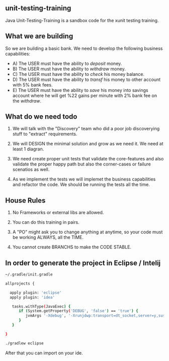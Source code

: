 ## unit-testing-training

Java Unit-Testing-Training is a sandbox code for the xunit testing training.

## What we are building

So we are building a basic bank. We need to develop the following business capabilities:
* A) The USER must have the ability to *deposit* money.
* B) The USER must have the ability to *withdraw* money.
* C) The USER must have the ability to *check* his money balance.
* D) The USER must have the ability to *transf* his money to other account with 5% bank fees.
* E) The USER must have the ability to *save* his money into savings account where he will get %22 gains per minute with 2% bank fee on the *withdraw*.

## What do we need todo

1. We will talk with the "Discovery" team who did a poor job discoverying stuff to "extract" requirements.

2. We will DESIGN the minimal solution and grow as we need it. We need at least 1 diagran.

3. We need create proper unit tests that validate the core-features and also validate the proper happy path but also the corner-cases or failure scenatios as well.

4. As we implement the tests we will implemet the business capabilities and refactor the code. We should be running the tests all the time.

## House Rules

1. No Frameworks or external libs are allowed.

2. You can do this training in pairs.

3. A "PO" might ask you to change anything at anytime, so your code must be working ALWAYS, all the TIME.

4. You cannot create BRANCHS to make the CODE STABLE.

## In order to generate the project in Eclipse / Intelij
```bash
~/.gradle/init.gradle
```
```bash
allprojects {

  apply plugin: 'eclipse'
  apply plugin: 'idea'

   tasks.withType(JavaExec) {
      if (System.getProperty('DEBUG', 'false') == 'true') {
         jvmArgs '-Xdebug', '-Xrunjdwp:transport=dt_socket,server=y,suspend=y,address=9009'
      }
   }

}
```
```bash
./gradlew eclipse 
```
After that you can import on your ide. 
